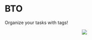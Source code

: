 # BTO
Organize your tasks with tags!


<p align="center">
  <img src="https://github.com/Ibracadabra05/BTO/node-dev-bootstrap/Screen Shot 2016-09-03 at 9.46.34 PM.png" />
</p>
